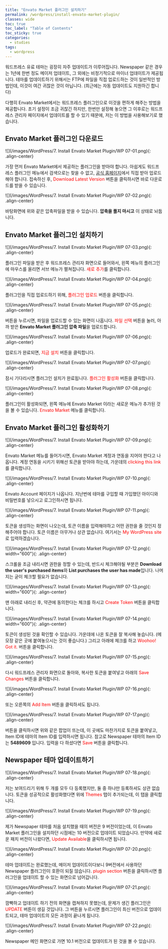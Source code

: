 ```yaml
---
title: "Envato Market 플러그인 설치하기"
permalink: /wordpress/install-envato-market-plugin/
classes: wide
toc: true
toc_label: "Table of Contents"
toc_sticky: true
categories:
  - studies
tags:
  - wordpress
---
```


워드프레스 유료 테마는 굉장히 자주 업데이트가 이루어집니다. Newspaper 같은 경우는 1년에 한번 정도 메이저 업데이트, 그 외에는 비정기적으로 마이너 업데이트가 제공됩니다. 테마를 업데이트하기 위해서는 FTP에 파일을 직접 업로드하는 것이 일반적인 방법인데, 이것이 여간 귀찮은 것이 아닙니다. (최근에는 자동 업데이트도 지원하긴 합니다)

다행히 Envato Market에서는 워드프레스 플러그인으로 이것을 편하게 해주는 방법을 제공합니다. 초기 설정이 조금 귀찮긴 하지만, 한번만 설정해 놓으면 그 이후로는 워드프레스 관리자 페이지에서 업데이트를 할 수 있기 때문에, 저는 이 방법을 사용해보기로 했습니다.

## Envato Market 플러그인 다운로드

![](/images/WordPress/7. Install Envato Market Plugin/WP 07-01.png){: .align-center}

가장 먼저 Envato Market에서 제공하는 플러그인을 받아야 합니다. 아쉽게도 워드프레스 플러그인 메뉴에서 검색으로는 찾을 수 없고, [공식 홈페이지](https://envato.com/market-plugin/)에서 직접 받아 업로드해야 합니다. 접속하신 후, <span style="color:red">Download Latest Version</span> 버튼을 클릭하시면 바로 다운로드를 받을 수 있습니다.

![](/images/WordPress/7. Install Envato Market Plugin/WP 07-02.png){: .align-center}

바탕화면에 위와 같은 압축파일을 받을 수 있습니다. **압축을 풀지 마시고** 이 상태로 놔둡니다.

## Envato Market 플러그인 설치하기

![](/images/WordPress/7. Install Envato Market Plugin/WP 07-03.png){: .align-center}

플러그인 파일을 받은 후 워드프레스 관리자 화면으로 들어와서, 왼쪽 메뉴의 플러그인에 마우스를 올리면 서브 메뉴가 펼쳐집니다. <span style="color:red">새로 추가</span>를 클릭합니다.

![](/images/WordPress/7. Install Envato Market Plugin/WP 07-04.png){: .align-center}

플러그인을 직접 업로드하기 위해, <span style="color:red">플러그인 업로드</span> 버튼을 클릭합니다.

![](/images/WordPress/7. Install Envato Market Plugin/WP 07-05.png){: .align-center}

버튼을 누르시면, 파일을 업로드할 수 있는 화면이 나옵니다. <span style="color:red">파일 선택</span> 버튼을 눌러, 아까 받은 **Envato Market 플러그인 압축 파일**을 업로드합니다.

![](/images/WordPress/7. Install Envato Market Plugin/WP 07-06.png){: .align-center}

업로드가 완료되면, <span style="color:red">지금 설치</span> 버튼을 클릭합니다.

![](/images/WordPress/7. Install Envato Market Plugin/WP 07-07.png){: .align-center}

잠시 기다리시면 플러그인 설치가 완료됩니다. <span style="color:red">플러그인 활성화</span> 버튼을 클릭합니다.

![](/images/WordPress/7. Install Envato Market Plugin/WP 07-08.png){: .align-center}

플러그인이 활성화되면, 왼쪽 메뉴에 Envato Market 이라는 새로운 메뉴가 추가된 것을 볼 수 있습니다. <span style="color:red">Envato Market</span> 메뉴를 클릭합니다.

## Envato Market 플러그인 활성화하기

![](/images/WordPress/7. Install Envato Market Plugin/WP 07-09.png){: .align-center}

Envato Market 메뉴를 들어가시면, Envato Market 계정과 연동을 지어야 한다고 나옵니다. 계정 연동을 시키기 위해선 토큰을 받아야 하는데, 가운데의 <span style="color:red">clicking this link</span>를 클릭합니다.

![](/images/WordPress/7. Install Envato Market Plugin/WP 07-10.png){: .align-center}

Envato Account 페이지가 나옵니다. 지난번에 테마를 구입할 때 가입했던 아이디와 비밀번호를 넣으시고 로그인하시면 됩니다.

![](/images/WordPress/7. Install Envato Market Plugin/WP 07-11.png){: .align-center}

토큰을 생성하는 화면이 나오는데, 토큰 이름을 입력해야하고 어떤 권한을 줄 것인지 정해주어야 합니다. 토큰 이름은 아무거나 상관 없습니다. 여기서는 <span style="color:red">My WordPress site</span>로 입력하겠습니다.

![](/images/WordPress/7. Install Envato Market Plugin/WP 07-12.png){: width="600"}{: .align-center}

스크롤을 조금 내리시면 권한을 정할 수 있는데, 반드시 체크해야될 부분은 **Download the user's purchased items**와 **List purchases the user has made**입니다. 나머지는 굳이 체크할 필요가 없습니다.

![](/images/WordPress/7. Install Envato Market Plugin/WP 07-13.png){: width="600"}{: .align-center}

맨 아래로 내리신 후, 약관에 동의한다는 체크를 하시고 <span style="color:red">Create Token</span> 버튼을 클릭합니다.

![](/images/WordPress/7. Install Envato Market Plugin/WP 07-14.png){: width="600"}{: .align-center}

토큰이 생성된 것을 확인할 수 있습니다. 가운데에 나온 토큰을 잘 복사해 놓습니다. (메모장 같은 곳에 붙여놓으시는 것이 좋습니다.) 그리고 아래에 체크를 하고 <span style="color:red">Woohoo! Got it.</span> 버튼을 클릭합니다.

![](/images/WordPress/7. Install Envato Market Plugin/WP 07-15.png){: .align-center}

다시 워드프레스 관리자 화면으로 돌아와, 복사한 토큰을 붙여넣고 아래의 <span style="color:red">Save Changes</span> 버튼을 클릭합니다.

![](/images/WordPress/7. Install Envato Market Plugin/WP 07-16.png){: .align-center}

또는 오른쪽의 <span style="color:red">Add Item</span> 버튼을 클릭하셔도 됩니다.

![](/images/WordPress/7. Install Envato Market Plugin/WP 07-17.png){: .align-center}

버튼을 클릭하시면 위와 같은 팝업이 뜨는데, 이 곳에도 마찬가지로 토큰을 붙여넣고, Item ID에 테마의 Item ID를 입력하시면 됩니다. 참고로 Newspaper 테마의 Item ID는 **5489609** 입니다. 입력을 다 하셨다면 <span style="color:red">Save</span> 버튼을 클릭합니다.

## Newspaper 테마 업데이트하기

![](/images/WordPress/7. Install Envato Market Plugin/WP 07-18.png){: .align-center}

저는 보여드리기 위해 두 개를 모두 다 등록했지만, 둘 중 하나만 등록하셔도 상관 없습니다. 토큰을 성공적으로 활성화했다면 위에 <span style="color:red">Themes</span> 탭이 추가되는데, 이 탭을 클릭합니다.

![](/images/WordPress/7. Install Envato Market Plugin/WP 07-19.png){: .align-center}

제가 Newspaper 테마를 처음 설치했을 때의 버전은 9 버전이었는데, 이 Envato Market 플러그인을 설치하던 시점에는 10 버전으로 업데이트 되었습니다. 만약에 새로운 패치 버전이 나왔다면, <span style="color:red">Update Available</span>을 클릭하시면 됩니다.

![](/images/WordPress/7. Install Envato Market Plugin/WP 07-20.png){: .align-center}

테마 업데이트는 완료했는데, 메이저 업데이트이다보니 9버전에서 사용하던 Newspaper 플러그인이 호환이 되질 않습니다. <span style="color:red">plugin section</span> 버튼을 클릭하시면 플러그인을 업데이트 할 수 있는 화면으로 넘어갑니다.

![](/images/WordPress/7. Install Envato Market Plugin/WP 07-21.png){: .align-center}

깜빡하고 업데이트 하기 전의 화면을 캡쳐하지 못했는데, 문제가 생긴 플러그인은 <span style="color:red">UPDATE</span> 버튼이 생길 것입니다. 그 버튼을 누르시면 플러그인이 최신 버전으로 업데이트되고, 테마 업데이트의 모든 과정이 끝나게 됩니다.

![](/images/WordPress/7. Install Envato Market Plugin/WP 07-22.png){: .align-center}

Newspaper 메인 화면으로 가면 10.1 버전으로 업데이트가 된 것을 볼 수 있습니다.